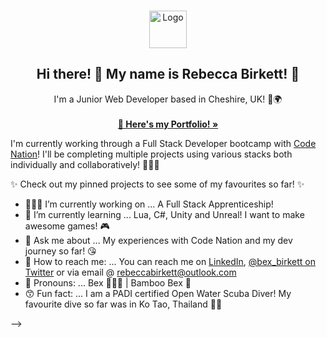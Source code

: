 <!-- PROJECT LOGO -->
<br />
<p align="center">
  <a href="https://github.com/rebeccabirkett">
    <img src="https://img.icons8.com/cute-clipart/96/000000/origami.png" alt="Logo" width="60" height="60">
  </a>

  <h2 align="center">Hi there! 👋 My name is Rebecca Birkett! 🎋</h2>

  <p align="center">
    I'm a Junior Web Developer based in Cheshire, UK! 🌳🌍
    <br />
    <br />
    <a href="https://kelseru.github.io/portfolio/"><strong>🦌 Here's my Portfolio! »</strong></a>
    <br />
  </p>
</p>



I'm currently working through a Full Stack Developer bootcamp with [Code Nation](https://wearecodenation.com)! I'll be completing multiple projects using various stacks both individually and collaboratively! 👩🏻‍💻

✨ Check out my pinned projects to see some of my favourites so far! ✨


- 👩🏻‍💻 I’m currently working on ...
A Full Stack Apprenticeship!
- 🌱 I’m currently learning ...
Lua, C#, Unity and Unreal! I want to make awesome games! 🎮
- 💬 Ask me about ...
My experiences with Code Nation and my dev journey so far! 😘
- 💌 How to reach me: ...
You can reach me on [LinkedIn](https://www.linkedin.com/in/bex-birkett/), [@bex_birkett on Twitter](https://twitter.com/bex_birkett) or via email @ rebeccabirkett@outlook.com 
- 🎋 Pronouns: ...
Bex 👩🏻‍💻 | Bamboo Bex 🎋
- 😙 Fun fact: ...
I am a PADI certified Open Water Scuba Diver! My favourite dive so far was in Ko Tao, Thailand 🤿🐠

-->
